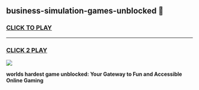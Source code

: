 
## business-simulation-games-unblocked 👋
<h3>
<a href="https://premium.freeplayer.one?title=business-simulation-games-unblocked&ref=14F">CLICK TO PLAY</a></h3>
<hr>

<h3>
<a href="https://premium.freeplayer.one?title=business-simulation-games-unblocked&ref=14F">CLICK 2 PLAY</a>
  
</h3>

<a href="https://premium.freeplayer.one?title=business-simulation-games-unblocked&ref=12F/"><img src="https://clearcache.store/games.png"></a>


**worlds hardest game unblocked: Your Gateway to Fun and Accessible Online Gaming**
